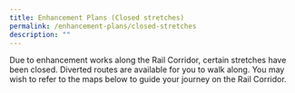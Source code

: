```yaml
---
title: Enhancement Plans (Closed stretches)
permalink: /enhancement-plans/closed-stretches
description: ""
---
```





Due to enhancement works along the Rail Corridor, certain stretches have been closed. Diverted routes are available for you to walk along. You may wish to refer to the maps below to guide your journey on the Rail Corridor.

